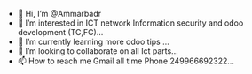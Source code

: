 - 👋 Hi, I’m @Ammarbadr
- 👀 I’m interested in ICT network Information security  and odoo development (TC,FC)...
- 🌱 I’m currently learning more odoo tips  ...
- 💞️ I’m looking to collaborate on all Ict parts...
- 📫 How to reach me 
Gmail all time 
Phone 249966692322...

<!---
3morybadr/3morybadr is a ✨ special ✨ repository because its `README.md` (this file) appears on your GitHub profile.
You can click the Preview link to take a look at your changes.
--->
